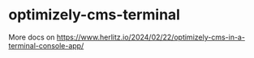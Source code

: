 # optimizely-cms-terminal

More docs on https://www.herlitz.io/2024/02/22/optimizely-cms-in-a-terminal-console-app/
